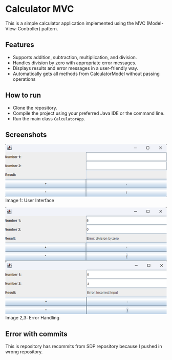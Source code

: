 # Calculator MVC
This is a simple calculator application implemented using the MVC (Model-View-Controller) pattern.

## Features
- Supports addition, subtraction, multiplication, and division.
- Handles division by zero with appropriate error messages.
- Displays results and error messages in a user-friendly way.
- Automatically gets all methods from CalculatorModel without passing operations

## How to run
- Clone the repository.
- Compile the project using your preferred Java IDE or the command line.
- Run the main class `CalculatorApp`.

## Screenshots
![img.png](images/img.png)
Image 1: User Interface

![img_1.png](images/img_1.png)
![img_2.png](images/img_2.png)
Image 2,3: Error Handling

## Error with commits
This is repository has recommits from SDP repository because I pushed in wrong repository.